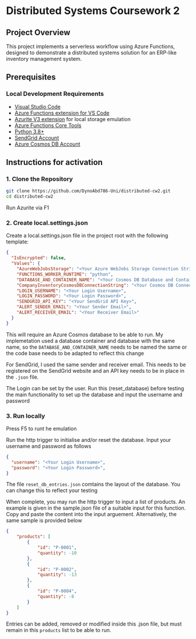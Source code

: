 # Distributed Systems Coursework 2

## Project Overview
This project implements a serverless workflow using Azure Functions, designed to demonstrate a distributed systems solution for an ERP-like inventory management system.

## Prerequisites

### Local Development Requirements
- [Visual Studio Code](https://code.visualstudio.com/)
- [Azure Functions extension for VS Code](https://marketplace.visualstudio.com/items?itemName=ms-azuretools.vscode-azurefunctions)
- [Azurite V3 extension](https://marketplace.visualstudio.com/items?itemName=Azurite.azurite) for local storage emulation
- [Azure Functions Core Tools](https://learn.microsoft.com/en-us/azure/azure-functions/functions-run-local#install-the-azure-functions-core-tools)
- [Python 3.8+](https://www.python.org/downloads/)
- [SendGrid Account](https://sendgrid.com/en-us/solutions/email-api)
- [Azure Cosmos DB Account](https://azure.microsoft.com/en-us/services/cosmos-db/)

## Instructions for activation


### 1. Clone the Repository
```bash
git clone https://github.com/DynoAbd786-Uni/distributed-cw2.git
cd distributed-cw2
```

Run Azurite via F1

### 2. Create local.settings.json
Create a local.settings.json file in the project root with the following template:
```json
{
  "IsEncrypted": false,
  "Values": {
    "AzureWebJobsStorage": "<Your Azure WebJobs Storage Connection String>",
    "FUNCTIONS_WORKER_RUNTIME": "python",
    "DATABASE_AND_CONTAINER_NAME": "<Your Cosmos DB Database and Container Name>",
    "CompanyInventoryCosmosDBConnectionString": "<Your Cosmos DB Connection String>",
    "LOGIN_USERNAME": "<Your Login Username>",
    "LOGIN_PASSWORD": "<Your Login Password>",
    "SENDGRID_API_KEY": "<Your SendGrid API Key>",
    "ALERT_SENDER_EMAIL": "<Your Sender Email>",
    "ALERT_RECEIVER_EMAIL": "<Your Receiver Email>"
  }
}
```
This will require an Azure Cosmos database to be able to run. My implemetation used a database container and database with the same name, so the `DATABASE_AND_CONTAINER_NAME` needs to be named the same or the code base needs to be adapted to reflect this change

For SendGrid, I used the same sender and receiver email. This needs to be registered on the SendGrid website and an API key needs to be in place in the `.json` file. 

The Login can be set by the user. Run this (reset_database) before testing the main functionality to set up the database and input the username and password

### 3. Run locally

Press F5 to runt he emulation 

Run the http trigger to initialise and/or reset the database. Input your username and password as follows
```json
{
  "username": "<Your Login Username>",
  "password": "<Your Login Password>",
}
```
The file `reset_db_entries.json` comtains the layout of the database. You can change this to reflect your testing

When complete, you may run the http trigger to input a list of products. An example is given in the sample.json file of a suitable input for this function. Copy and paste the content into the input arguement. Alternatively, the same sample is provided below

```json
{
    "products": [
        {
            "id": "P-0001",
            "quantity": -10
        },
        {
            "id": "P-0002",
            "quantity": -13
        },
        {
            "id": "P-0004",
            "quantity": -8
        }
    ]
}
```
Entries can be added, removed or modified inside this .json file, but must remain in this `products` list to be able to run.


